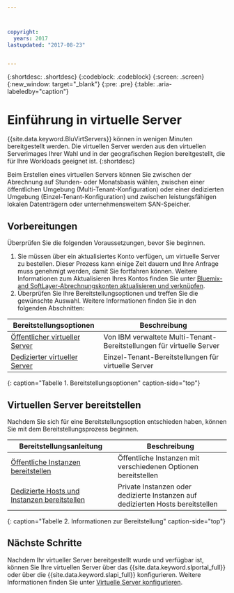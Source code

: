 ```yaml
---



copyright:
  years: 2017
lastupdated: "2017-08-23"


---
```


{:shortdesc: .shortdesc}
{:codeblock: .codeblock}
{:screen: .screen}
{:new_window: target="_blank"}
{:pre: .pre}
{:table: .aria-labeledby="caption"}

# Einführung in virtuelle Server
{{site.data.keyword.BluVirtServers}} können in wenigen Minuten bereitgestellt werden. Die virtuellen Server werden
aus den virtuellen Serverimages Ihrer Wahl und in der geografischen Region bereitgestellt, die für Ihre Workloads geeignet ist.
{:shortdesc}

Beim Erstellen eines virtuellen Servers können Sie zwischen der Abrechnung auf Stunden- oder Monatsbasis wählen, zwischen
einer öffentlichen Umgebung (Multi-Tenant-Konfiguration) oder einer dedizierten Umgebung (Einzel-Tenant-Konfiguration) und zwischen
leistungsfähigen lokalen Datenträgern oder unternehmensweitem SAN-Speicher.

## Vorbereitungen

Überprüfen Sie die folgenden Voraussetzungen, bevor Sie beginnen.

  1. Sie müssen über ein aktualisiertes Konto verfügen, um virtuelle Server zu bestellen. Dieser Prozess kann einige Zeit
dauern und Ihre Anfrage muss genehmigt werden, damit Sie fortfahren können. Weitere Informationen zum Aktualisieren
Ihres Kontos finden Sie unter [Bluemix- and SoftLayer-Abrechnungskonten aktualisieren und verknüpfen](https://console.ng.bluemix.net/docs/admin/softlayerlink.html).
  2. Überprüfen Sie Ihre Bereitstellungsoptionen und treffen Sie die gewünschte Auswahl. Weitere Informationen finden
Sie in den folgenden Abschnitten: 
     
|              Bereitstellungsoptionen                           |  Beschreibung                                        |
| --------------------------------------------------------- | --------------------------------------------------- |
|[Öffentlicher virtueller Server](../vsi/vsi_public.html)            | Von IBM verwaltete Multi-Tenant-Bereitstellungen für virtuelle Server |
|[Dedizierter virtueller Server](../vsi/vsi_dedicated.html)      | Einzel-Tenant-Bereitstellungen für virtuelle Server            |
{: caption="Tabelle 1. Bereitstellungsoptionen" caption-side="top"}   

## Virtuellen Server bereitstellen 

Nachdem Sie sich für eine Bereitstellungsoption entschieden haben, können Sie mit dem Bereitstellungsprozess beginnen.

|              Bereitstellungsanleitung                                         |  Beschreibung                                            |
| -------------------------------------------------------------------------- | ------------------------------------------------------- |
|[Öffentliche Instanzen bereitstellen](../vsi/vsi_provision_public.html)                | Öffentliche Instanzen mit verschiedenen Optionen bereitstellen             |
|[Dedizierte Hosts und Instanzen bereitstellen](../vsi/vsi_provision_dedicated.html)| Private Instanzen oder dedizierte Instanzen auf dedizierten Hosts bereitstellen|
{: caption="Tabelle 2. Informationen zur Bereitstellung" caption-side="top"}
   
## Nächste Schritte

Nachdem Ihr virtueller Server bereitgestellt wurde und verfügbar ist, können Sie Ihre virtuellen Server über das
{{site.data.keyword.slportal_full}} oder über die {{site.data.keyword.slapi_full}} konfigurieren. Weitere Informationen finden Sie unter [Virtuelle Server konfigurieren](../vsi/vsi_configuring.html).
